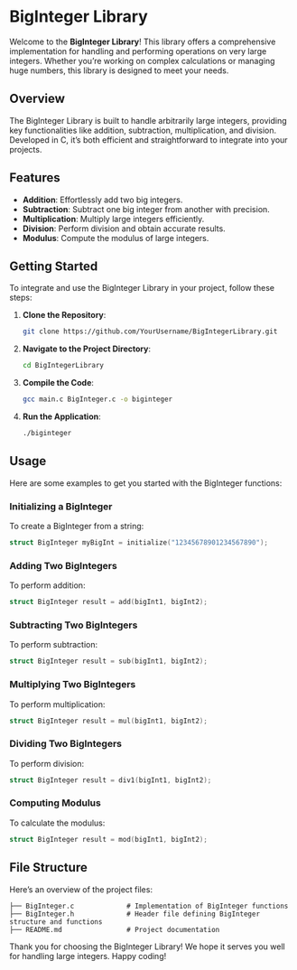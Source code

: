 
# BigInteger Library

Welcome to the **BigInteger Library**! This library offers a comprehensive implementation for handling and performing operations on very large integers. Whether you’re working on complex calculations or managing huge numbers, this library is designed to meet your needs.

## Overview

The BigInteger Library is built to handle arbitrarily large integers, providing key functionalities like addition, subtraction, multiplication, and division. Developed in C, it’s both efficient and straightforward to integrate into your projects.

## Features

- **Addition**: Effortlessly add two big integers.
- **Subtraction**: Subtract one big integer from another with precision.
- **Multiplication**: Multiply large integers efficiently.
- **Division**: Perform division and obtain accurate results.
- **Modulus**: Compute the modulus of large integers.

## Getting Started

To integrate and use the BigInteger Library in your project, follow these steps:

1. **Clone the Repository**:
    ```bash
    git clone https://github.com/YourUsername/BigIntegerLibrary.git
    ```

2. **Navigate to the Project Directory**:
    ```bash
    cd BigIntegerLibrary
    ```

3. **Compile the Code**:
    ```bash
    gcc main.c BigInteger.c -o biginteger
    ```

4. **Run the Application**:
    ```bash
    ./biginteger
    ```

## Usage

Here are some examples to get you started with the BigInteger functions:

### Initializing a BigInteger

To create a BigInteger from a string:
```c
struct BigInteger myBigInt = initialize("12345678901234567890");
```

### Adding Two BigIntegers

To perform addition:
```c
struct BigInteger result = add(bigInt1, bigInt2);
```

### Subtracting Two BigIntegers

To perform subtraction:
```c
struct BigInteger result = sub(bigInt1, bigInt2);
```

### Multiplying Two BigIntegers

To perform multiplication:
```c
struct BigInteger result = mul(bigInt1, bigInt2);
```

### Dividing Two BigIntegers

To perform division:
```c
struct BigInteger result = div1(bigInt1, bigInt2);
```

### Computing Modulus

To calculate the modulus:
```c
struct BigInteger result = mod(bigInt1, bigInt2);
```

## File Structure

Here’s an overview of the project files:

```plaintext
├── BigInteger.c             # Implementation of BigInteger functions
├── BigInteger.h             # Header file defining BigInteger structure and functions
├── README.md                # Project documentation
```

Thank you for choosing the BigInteger Library! We hope it serves you well for handling large integers. Happy coding!
```
